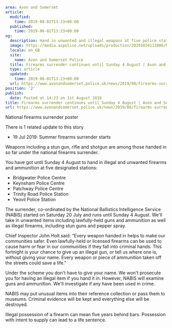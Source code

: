 ```yaml
area: Avon and Somerset
article:
  modified:
    time: 2019-08-01T13:23+00:00
  published:
    time: 2019-08-01T13:23+00:00
og:
  description: Hand in unwanted and illegal weapons at five police stations&#8230;
  image: https://media.aspolice.net/uploads/production/20191024112006/NABIS-gun-poster-web.jpg
  locale: en_GB
  site:
    name: Avon and Somerset Police
  title: Firearms surrender continues until Sunday 4 August | Avon and Somerset Police
  type: article
  updated:
    time: 2019-08-01T13:23+00:00
  url: https://www.avonandsomerset.police.uk/news/2019/08/firearms-surrender-continues-until-sunday-4-august/
position: '2'
publish:
  date: Posted at 14:23 on 1st August 2019
title: Firearms surrender continues until Sunday 4 August | Avon and Somerset Police
url: https://www.avonandsomerset.police.uk/news/2019/08/firearms-surrender-continues-until-sunday-4-august/
```

National firearms surrender poster

There is 1 related update to this story

 * 19 Jul 2019: Summer firearms surrender starts

Weapons including a stun gun, rifle and shotgun are among those handed in so far under the national firearms surrender.

You have got until Sunday 4 August to hand in illegal and unwanted firearms and ammunition at five designated stations:

 * Bridgwater Police Centre
 * Keynsham Police Centre
 * Patchway Police Centre
 * Trinity Road Police Station
 * Yeovil Police Station

The surrender, co-ordinated by the National Ballistics Intelligence Service (NABIS) started on Saturday 20 July and runs until Sunday 4 August. We'll take in unwanted items including lawfully-held guns and ammunition as well as illegal firearms, including stun guns and pepper spray.

Chief Inspector John Holt said: “Every weapon handed in helps to make our communities safer. Even lawfully-held or licensed firearms can be used to cause harm or fear in our communities if they fall into criminal hands. This fortnight is your chance to give up an illegal gun, or tell us where one is, without giving your name. Every weapon or piece of ammunition taken off the streets could save a life."

Under the scheme you don't have to give your name. We won't prosecute you for having an illegal item if you hand it in. However, NABIS will examine guns and ammunition. We'll investigate if any have been used in crime.

NABIS may put unusual items into their reference collection or pass them to museums. Criminal evidence will be kept and everything else will be destroyed.

Illegal possession of a firearm can mean five years behind bars. Possession with intent to supply can lead to a life sentence.
